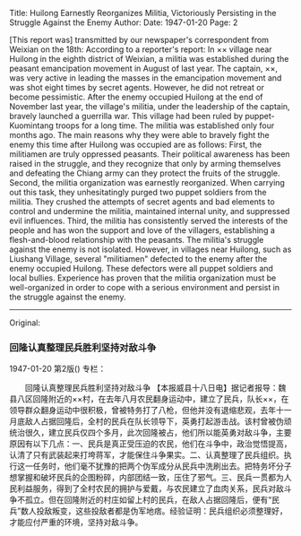 Title: Huilong Earnestly Reorganizes Militia, Victoriously Persisting in the Struggle Against the Enemy
Author:
Date: 1947-01-20
Page: 2

[This report was] transmitted by our newspaper's correspondent from Weixian on the 18th: According to a reporter's report: In ×× village near Huilong in the eighth district of Weixian, a militia was established during the peasant emancipation movement in August of last year. The captain, ××, was very active in leading the masses in the emancipation movement and was shot eight times by secret agents. However, he did not retreat or become pessimistic. After the enemy occupied Huilong at the end of November last year, the village's militia, under the leadership of the captain, bravely launched a guerrilla war. This village had been ruled by puppet-Kuomintang troops for a long time. The militia was established only four months ago. The main reasons why they were able to bravely fight the enemy this time after Huilong was occupied are as follows: First, the militiamen are truly oppressed peasants. Their political awareness has been raised in the struggle, and they recognize that only by arming themselves and defeating the Chiang army can they protect the fruits of the struggle. Second, the militia organization was earnestly reorganized. When carrying out this task, they unhesitatingly purged two puppet soldiers from the militia. They crushed the attempts of secret agents and bad elements to control and undermine the militia, maintained internal unity, and suppressed evil influences. Third, the militia has consistently served the interests of the people and has won the support and love of the villagers, establishing a flesh-and-blood relationship with the peasants. The militia's struggle against the enemy is not isolated. However, in villages near Huilong, such as Liushang Village, several "militiamen" defected to the enemy after the enemy occupied Huilong. These defectors were all puppet soldiers and local bullies. Experience has proven that the militia organization must be well-organized in order to cope with a serious environment and persist in the struggle against the enemy.



<hr /> 

Original: 


### 回隆认真整理民兵胜利坚持对敌斗争

1947-01-20
第2版()
专栏：

　　回隆认真整理民兵胜利坚持对敌斗争
    【本报威县十八日电】据记者报导：魏县八区回隆附近的××村，在去年八月农民翻身运动中，建立了民兵，队长××，在领导群众翻身运动中很积极，曾被特务打了八枪，但他并没有退缩悲观，去年十一月底敌人占据回隆后，全村的民兵在队长领导下，英勇打起游击战。该村曾被伪顽统治很久，建立民兵仅四个多月，此次回隆被占，他们所以能英勇对敌斗争，主要原因有以下几点：一、民兵是真正受压迫的农民，他们在斗争中，政治觉悟提高，认清了只有武装起来打垮蒋军，才能保住斗争果实。二、认真整理了民兵组织。执行这一任务时，他们毫不犹豫的把两个伪军成分从民兵中洗刷出去。把特务坏分子想掌握和破坏民兵的企图粉碎，内部团结一致，压住了邪气。三、民兵一贯都为人民利益服务，得到了全村农民的拥护与爱戴，与农民建立了血肉关系，民兵对敌斗争不孤立。但在回隆附近的村庄如留上村的民兵，在敌人占据回隆后，便有“民兵”数人投敌叛变，这些投敌者都是伪军地痞。经验证明：民兵组织必须整理好，才能应付严重的环境，坚持对敌斗争。
